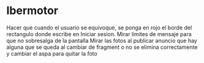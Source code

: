 # Ibermotor
Hacer que cuando el usuario se equivoque, se ponga en rojo el borde del rectangulo donde escribe en Iniciar sesion.
Mirar limites de mensaje para que no sobresalga de la pantalla
Mirar las fotos al publicar anuncio que hay alguna que se queda al cambiar de fragment o no se elimina correctamente y cambiar el aspa para quitar la foto
